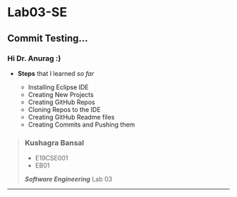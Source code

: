 # Lab03-SE
## Commit Testing...
### Hi Dr. Anurag :)

- **Steps** that I learned *so far*

	- Installing Eclipse IDE
	- Creating New Projects
	- Creating GitHub Repos
	- Cloning Repos to the IDE
	- Creating GitHub Readme files
	- Creating Commits and Pushing them
	
> ### Kushagra Bansal
> - E19CSE001
> - EB01
> 
> ***Software Engineering*** Lab 03
***
